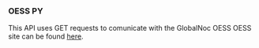 ### OESS PY

This API uses GET requests to comunicate with the GlobalNoc OESS
OESS site can be found [here](https://github.com/azbardini/oess_py).
